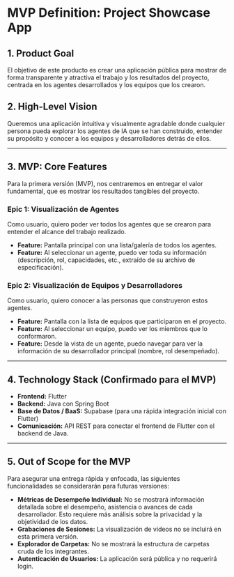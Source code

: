 # MVP Definition: Project Showcase App

## 1. Product Goal

El objetivo de este producto es crear una aplicación pública para mostrar de forma transparente y atractiva el trabajo y los resultados del proyecto, centrada en los agentes desarrollados y los equipos que los crearon.

## 2. High-Level Vision

Queremos una aplicación intuitiva y visualmente agradable donde cualquier persona pueda explorar los agentes de IA que se han construido, entender su propósito y conocer a los equipos y desarrolladores detrás de ellos.

---

## 3. MVP: Core Features

Para la primera versión (MVP), nos centraremos en entregar el valor fundamental, que es mostrar los resultados tangibles del proyecto.

### Epic 1: Visualización de Agentes
Como usuario, quiero poder ver todos los agentes que se crearon para entender el alcance del trabajo realizado.

*   **Feature:** Pantalla principal con una lista/galería de todos los agentes.
*   **Feature:** Al seleccionar un agente, puedo ver toda su información (descripción, rol, capacidades, etc., extraído de su archivo de especificación).

### Epic 2: Visualización de Equipos y Desarrolladores
Como usuario, quiero conocer a las personas que construyeron estos agentes.

*   **Feature:** Pantalla con la lista de equipos que participaron en el proyecto.
*   **Feature:** Al seleccionar un equipo, puedo ver los miembros que lo conformaron.
*   **Feature:** Desde la vista de un agente, puedo navegar para ver la información de su desarrollador principal (nombre, rol desempeñado).

---

## 4. Technology Stack (Confirmado para el MVP)

*   **Frontend:** Flutter
*   **Backend:** Java con Spring Boot
*   **Base de Datos / BaaS:** Supabase (para una rápida integración inicial con Flutter)
*   **Comunicación:** API REST para conectar el frontend de Flutter con el backend de Java.

---

## 5. Out of Scope for the MVP

Para asegurar una entrega rápida y enfocada, las siguientes funcionalidades se considerarán para futuras versiones:

*   **Métricas de Desempeño Individual:** No se mostrará información detallada sobre el desempeño, asistencia o avances de cada desarrollador. Esto requiere más análisis sobre la privacidad y la objetividad de los datos.
*   **Grabaciones de Sesiones:** La visualización de videos no se incluirá en esta primera versión.
*   **Explorador de Carpetas:** No se mostrará la estructura de carpetas cruda de los integrantes.
*   **Autenticación de Usuarios:** La aplicación será pública y no requerirá login.
